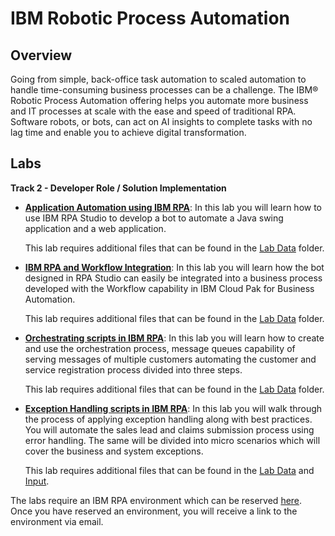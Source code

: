 # IBM Robotic Process Automation

## Overview

Going from simple, back-office task automation to scaled automation to handle time-consuming business processes can be a challenge. The IBM® Robotic Process Automation offering helps you automate more business and IT processes at scale with the ease and speed of traditional RPA. Software robots, or bots, can act on AI insights to complete tasks with no lag time and enable you to achieve digital transformation.            

## Labs

**Track 2 - Developer Role / Solution Implementation**

- **<a href="Lab 1 - Application Automation\Lab Guide - Application Automation using IBM RPA.pdf" target="_blank">Application Automation using IBM RPA</a>**: In this lab you will learn how to use IBM RPA Studio to develop a bot to automate a Java swing application and a web application. 

    This lab requires additional files that can be found in the <a href="https://github.com/IBM/cp4ba-labs/tree/main/24.0.0/Robotic%20Process%20Automation/Lab%201%20-%20Application%20Automation/Support%20Files%20and%20Scripts" target="_blank">Lab Data</a> folder.

- **<a href="Lab 2 - Workflow & RPA Integration\Lab Guide - IBM RPA and Workflow Integration.pdf" target="_blank">IBM RPA and Workflow Integration</a>**: In this lab you will learn how the bot designed in RPA Studio can easily be integrated into a business process developed with the Workflow capability in IBM Cloud Pak for Business Automation.

    This lab requires additional files that can be found in the <a href="https://github.com/IBM/cp4ba-labs/tree/main/24.0.0/Robotic%20Process%20Automation/Lab%202%20-%20Workflow%20%26%20RPA%20Integration/Support%20Files%20and%20Scripts" target="_blank">Lab Data</a> folder.

- **<a href="Lab 3 - Oschestrating Scripts in IBM RPA\Lab Guide - Orchestrating scripts in IBM RPA.pdf" target="_blank">Orchestrating scripts in IBM RPA</a>**: In this lab you will learn how to create and use the orchestration process, message queues capability of serving messages of multiple customers automating the customer and service registration process divided into three steps.

    This lab requires additional files that can be found in the <a href="https://github.com/IBM/cp4ba-labs/tree/main/24.0.0/Robotic%20Process%20Automation/Lab%203%20-%20Oschestrating%20Scripts%20in%20IBM%20RPA/Support%20Files%20and%20Scripts" target="_blank">Lab Data</a> folder.

- **<a href="Lab 4 - Exception Handling\Lab Guide - Exception Handling scripts in IBM RPA.pdf" target="_blank">Exception Handling scripts in IBM RPA</a>**: In this lab you will walk through the process of applying exception handling along with best practices. You will automate the sales lead and claims submission process using error handling. The same will be divided into micro scenarios which will cover the business and system exceptions.

    This lab requires additional files that can be found in the <a href="https://github.com/IBM/cp4ba-labs/tree/main/24.0.0/Robotic%20Process%20Automation/Lab%204%20-%20Exception%20Handling/Scripts" target="_blank">Lab Data</a> and <a href="https://github.com/IBM/cp4ba-labs/tree/main/24.0.0/Robotic%20Process%20Automation/Lab%204%20-%20Exception%20Handling/Input" target="_blank">Input</a>.


The labs require an IBM RPA environment which can be reserved <a href="'https://techzone.ibm.com/collection/ibm-business-automation-traditional-and-on-premise/environments" target="_blank">here</a>. Once you have reserved an environment, you will receive a link to the environment via email. 
